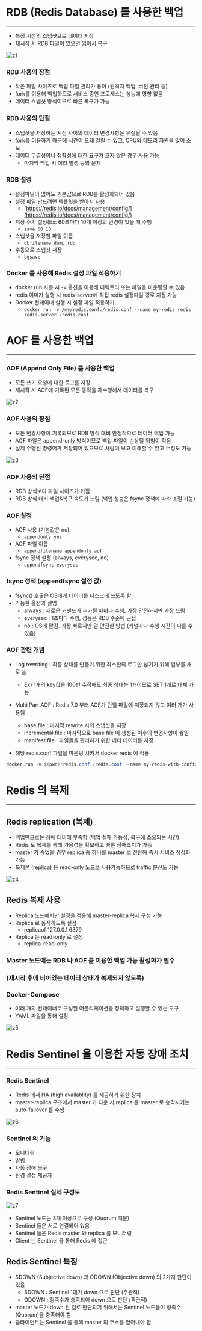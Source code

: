 # RDB (Redis Database) 를 사용한 백업

---

- 특정 시점의 스냅샷으로 데이터 저장
- 재시작 시 RDB 파일이 있으면 읽어서 복구

![z1](https://user-images.githubusercontent.com/41246605/218302485-e25f697d-9f39-46d8-9826-22279b2bcd26.png)


### RDB 사용의 장점

- 작은 파일 사이즈로 백업 파일 관리가 용이 (원격지 백업, 버전 관리 등)
- fork를 이용해 백업하므로 서비스 중인 프로세스는 성능에 영향 없음
- 데이터 스냅샷 방식이므로 빠른 복구가 가능


### RDB 사용의 단점

- 스냅샷을 저장하는 시점 사이의 데이터 변경사항은 유실될 수 있음
- fork를 이용하기 때문에 시간이 오래 걸릴 수 있고, CPU와 메모리 자원을 많이 소모
- 데이터 무결성이나 정합성에 대한 요구가 크지 않은 경우 사용 가능
    - 마지막 백업 시 에러 발생 등의 문제


### RDB 설정

- 설정파일이 없어도 기본값으로 RDB를 활성화되어 있음
- 설정 파일 만드려면 템플릿을 받아서 사용
    - [https://redis.io/docs/management/config/](https://redis.io/docs/management/config/)
- 저장 주기 설정(Ex: 60초마다 10개 이상의 변경이 있을 때 수행
    - `save 60 10`
- 스냅샷을 저장할 파일 이름
    - `dbfilename dump.rdb`
- 수동으로 스냅샷 저장
    - `bgsave`


### Docker 를 사용해 Redis 설정 파일 적용하기

- docker run 사용 시 -v 옵션을 이용해 디렉토리 또는 파일을 마운팅할 수 있음
- redis 이미지 실행 시 redis-server에 직접 redis 설정파일 경로 지정 가능
- Docker 컨테이너 실행 시 설정 파일 적용하기
    - `docker run -v /my/redis.conf:/redis.conf --name my-redis redis redis-server /redis.conf`



# AOF 를 사용한 백업

---

### AOF (Append Only File) 를 사용한 백업

- 모든 쓰기 요청에 대한 로그를 저장
- 재시작 시 AOF에 기록된 모든 동작을 재수행해서 데이터를 복구


![z2](https://user-images.githubusercontent.com/41246605/218302492-3c14b424-138f-43f5-ab49-05b8e2b07b06.png)


### AOF 사용의 장점

- 모든 변경사항이 기록되므로 RDB 방식 대비 안정적으로 데이터 백업 가능
- AOF 파일은 append-only 방식이므로 백업 파일이 손상될 위험이 적음
- 실제 수행된 명령어가 저장되어 있으므로 사람이 보고 이해할 수 있고 수정도 가능


![z3](https://user-images.githubusercontent.com/41246605/218302496-9fc4f826-8e90-4b55-b530-1722b783d6ee.png)


### AOF 사용의 단점

- RDB 방식보다 파일 사이즈가 커짐
- RDB 방식 대비 백업&복구 속도가 느림 (백업 성능은 fsync 정책에 따라 조절 가능)

### AOF 설정

- AOF 사용 (기본값은 no)
    - `appendonly yes`
- AOF 파일 이름
    - `appendfilename appendonly.aof`
- fsync 정책 설정 (always, everysec, no)
    - `appendfsync everysec`

### fsync 정책 (appendfsync 설정 값)

- fsync() 호출은 OS에게 데이터를 디스크에 쓰도록 함
- 가능한 옵션과 설명
    - always : 새로운 커맨드가 추가될 때마다 수행, 가장 안전하지만 가장 느림
    - everysec : 1초마다 수행, 성능은 RDB 수준에 근접
    - no : OS에 맡김. 가장 빠르지만 덜 안전한 방법 (커널마다 수행 시간이 다를 수 있음)

### AOF 관련 개념

- Log rewriting : 최종 상태를 만들기 위한 최소한의 로그만 남기기 위해 일부를 새로 씀
    - Ex) 1개의 key값을 100번 수정해도 최종 상태는 1개이므로 SET 1개로 대체 가능
- Multi Part AOF : Redis 7.0 부터 AOF가 단일 파일에 저장되지 않고 여러 개가 사용됨
    - base file : 마지막 rewrite 시의 스냅샷을 저장
    - incremental file : 마지막으로 base file 이 생성된 이후의 변경사항이 쌓임
    - manifest file : 파일들을 관리하기 위한 메타 데이터를 저장


- 해당 redis.conf 파일을 마운팅 시켜서 docker redis 에 적용

```java
docker run -v $(pwd)/redis.conf:/redis.conf --name my-redis-with-config redis redis-server /redis.conf
```




# Redis 의 복제

---

## Redis replication (복제)

- 백업만으로는 장애 대비에 부족함 (백업 실패 가능성, 복구에 소요되는 시간)
- Redis 도 복제를 통해 가용성을 확보하고 빠른 장애조치가 가능
- master 가 죽었을 경우 replica 중 하나를 master 로 전환해 즉시 서비스 정상화 가능
- 복제본 (replica) 은 read-only 노드로 사용가능하므로 traffic 분산도 가능


![z4](https://user-images.githubusercontent.com/41246605/218302502-e2c6066b-0c6f-4c91-aa56-65a09fb0dd0b.png)


## Redis 복제 사용

- Replica 노드에서만 설정을 적용해 master-replica 복제 구성 가능
- Replica 로 동작하도록 설정
    - replicaof 127.0.0.1 6379
- Replica 는 read-only 로 설정
    - replica-read-only

### Master 노드에는 RDB 나 AOF 를 이용한 백업 가능 활성화가 필수

### (재시작 후에 비어있는 데이터 상태가 복제되지 않도록)

### Docker-Compose

- 여러 개의 컨테이너로 구성된 어플리케이션을 정의하고 실행할 수 있는 도구
- YAML 파일을 통해 설정

![z5](https://user-images.githubusercontent.com/41246605/218302506-d91e99b9-99ed-4bf0-a930-0c22f7ef7095.png)


# Redis Sentinel 을 이용한 자동 장애 조치

---

### Redis Sentinel

- Redis 에서 HA (high availablity) 를 제공하기 위한 장치
- master-replica 구조에서 master 가 다운 시 replica 를 master 로 승격시키는 auto-failover 를 수행


![z6](https://user-images.githubusercontent.com/41246605/218302509-2148c8d1-410c-4ead-8daa-ce59a00722b5.png)


### Sentinel 의 기능

- 모니터링
- 알림
- 자동 장애 복구
- 환경 설정 제공자

### Redis Sentinel 실제 구성도

![z7](https://user-images.githubusercontent.com/41246605/218302512-9926a8aa-ff4e-4090-afcc-a26a144c6b89.png)


- Sentinel 노드는 3개 이상으로 구성 (Quorum 때문)
- Sentinel 들은 서로 연결되어 있음
- Sentinel 들은 Redis master 와 replica 를 모니터링
- Client 는 Sentinel 을 통해 Redis 에 접근

## Redis Sentinel 특징

- SDOWN (Subjective down) 과 ODOWN (Objective down) 의 2가지 판단이 있음
    - SDOWN : Sentinel 1대가 down 으로 판단 (주관적)
    - ODOWN : 정족수가 충족되어 down 으로 판단 (객관적)
- master 노드가 down 된 걸로 판단되기 위해서는 Sentinel 노드들이 정족수(Quorum)을 충족해야 함
- 클라이언트는 Sentinel 을 통해 master 의 주소를 얻어내야 함



